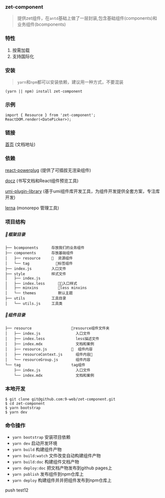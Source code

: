 
### zet-component
> 提供zet组件，在`antd`基础上做了一层封装,包含基础组件(components)和业务组件(bcomponents)


### 特性
1. 按需加载
2. 支持国际化


### 安装
> `yarn`和`npm`都可以安装依赖，建议用一种方式，不要混装
```
(yarn || npm) install zet-component
```

### 示例
```
import { Resource } from 'zet-component';
ReactDOM.render(<DatePicker>);
```


### 链接
[首页](https://9-web.github.io/zet-component/#/) (文档地址)

### 依赖

[react-powerplug](https://github.com/renatorib/react-powerplug) (提供了可插拔无渲染组件)

[docz](https://github.com/pedronauck/docz) (书写文档和React组件预览工具)

[umi-plugin-library](https://github.com/umijs/umi-plugin-library) (基于umi组件库开发工具，为组件开发提供全套方案，专注库开发)

[lerna](https://github.com/lerna/lerna) (monorepo 管理工具)


### 项目结构

##### 框架目录

  ```
  ├── bcomponents      存放我们的业务组件
  ├── components       存放基础组件
  │   ├── resource       资源组件
  │   └── tag            标签组件 
  ├── index.js         入口文件
  ├── style            样式文件
  │   ├── index.js        
  │   ├── index.less      入口样式
  │   ├── minxins         less minxins
  │   └── themes          默认主题
  ├── utils            工具目录
  │   └── utils.js     工具类
  ```

##### 组件目录

```
├── resource                  resource组件文件夹
│   ├── index.js                入口文件
│   ├── index.less              less描述文件
│   ├── index.mdx               文档和案例
│   ├── resource.js             组件内容
│   ├── resourceContext.js      组件内容
│   └── resourceGroup.js        组件内容
└── tag                       tag组件
    ├── index.js                入口文件
    └── index.mdx               文档和案例
```

### 本地开发
```
$ git clone git@github.com:9-web/zet-component.git
$ cd zet-component
$ yarn bootstrap
$ yarn dev
```

### 命令操作
* `yarn bootstrap` 安装项目依赖
* `yarn dev` 启动开发环境
* `yarn build` 构建组件产物
* `yarn build:watch` 文件改变自动构建组件产物
* `yarn build:doc` 构建组件文档产物
* `yarn deploy:doc` 把文档产物发布到github pages上
* `yarn publish` 发布组件到npm仓库上
* `yarn deploy` 构建组件并并把组件发布到npm仓库上



push test12
